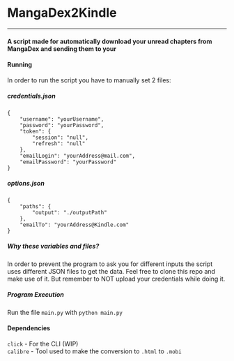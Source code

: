 # MangaDex2Kindle
---
#### A script made for automatically download your unread chapters from MangaDex and sending them to your 

#### Running
In order to run the script you have to manually set 2 files:

##### credentials.json
```
{
    "username": "yourUsername",
    "password": "yourPassword",
    "token": {
        "session": "null",
        "refresh": "null"
    },
    "emailLogin": "yourAddress@mail.com",
    "emailPassword": "yourPassword"
}
```
##### options.json
```
{
    "paths": {
        "output": "./outputPath"
    },
    "emailTo": "yourAddress@Kindle.com"
}
```

##### Why these variables and files?

In order to prevent the program to ask you for different inputs the script uses different JSON files to get the data. Feel free to clone this repo and make use of it. But remember to NOT upload your credentials while doing it.

##### Program Execution

Run the file ```main.py``` with ```python main.py```

#### Dependencies

```click``` - For the CLI (WIP)  
```calibre``` - Tool used to make the conversion to ```.html``` to ```.mobi```

